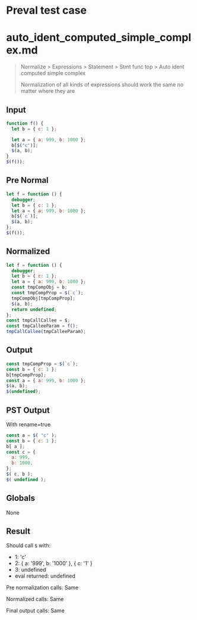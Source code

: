 # Preval test case

# auto_ident_computed_simple_complex.md

> Normalize > Expressions > Statement > Stmt func top > Auto ident computed simple complex
>
> Normalization of all kinds of expressions should work the same no matter where they are

## Input

`````js filename=intro
function f() {
  let b = { c: 1 };

  let a = { a: 999, b: 1000 };
  b[$("c")];
  $(a, b);
}
$(f());
`````

## Pre Normal


`````js filename=intro
let f = function () {
  debugger;
  let b = { c: 1 };
  let a = { a: 999, b: 1000 };
  b[$(`c`)];
  $(a, b);
};
$(f());
`````

## Normalized


`````js filename=intro
let f = function () {
  debugger;
  let b = { c: 1 };
  let a = { a: 999, b: 1000 };
  const tmpCompObj = b;
  const tmpCompProp = $(`c`);
  tmpCompObj[tmpCompProp];
  $(a, b);
  return undefined;
};
const tmpCallCallee = $;
const tmpCalleeParam = f();
tmpCallCallee(tmpCalleeParam);
`````

## Output


`````js filename=intro
const tmpCompProp = $(`c`);
const b = { c: 1 };
b[tmpCompProp];
const a = { a: 999, b: 1000 };
$(a, b);
$(undefined);
`````

## PST Output

With rename=true

`````js filename=intro
const a = $( "c" );
const b = { c: 1 };
b[ a ];
const c = {
  a: 999,
  b: 1000,
};
$( c, b );
$( undefined );
`````

## Globals

None

## Result

Should call `$` with:
 - 1: 'c'
 - 2: { a: '999', b: '1000' }, { c: '1' }
 - 3: undefined
 - eval returned: undefined

Pre normalization calls: Same

Normalized calls: Same

Final output calls: Same
